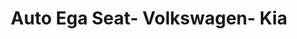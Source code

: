 ---
title: "Auto Ega Seat- Volkswagen- Kia"
url: /estella-lizarra/auto-ega-seat-volkswagen-kia/
shop: coche
---
